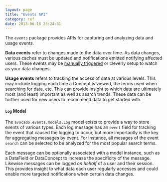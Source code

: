 ```yaml
---
layout: page
title: "Events API"
category: ref
date: 2013-06-18 23:24:31
---
```


The `events` package provides APIs for capturing and analyzing data and usage events.

**Data events** refer to changes made to the data over time. As data changes, various caches must be updated and notifications emitted notifying affected users. These events may be [manually triggered]() or cleverly setup to watch as your data changes.

**Usage events** refers to tracking the access of data at various levels. This may include logging each time a Concept is viewed, the terms used when searching for data, etc. This can provide insight to which data are ultimately most (and least) important as well as search trends. These data can be further used for new users to recommend data to get started with.

#### `Log` Model

The `avocado.events.models.Log` model exists to provide a way to store events of various types. Each log message has an `event` field for tracking the event that caused the logging to occur, but more importantly is the key for aggregating messages by event. For instance, all mesages of the event `search` can be selected to be analyzed for the most popular search terms.

Each message can be optionally associated with a model instance, such as a DataField or DataConcept to increase the specificity of the message. Likewise messages can be logged _on behalf_ of a user and their session. This provides insight to what data each user regularly accesses and could enable more targeted notifications when certain data changes.
